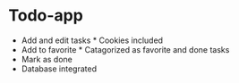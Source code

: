 # Todo-app

* Add and edit tasks                      * Cookies included
* Add to favorite                         * Catagorized as favorite and done tasks
* Mark as done
* Database integrated
